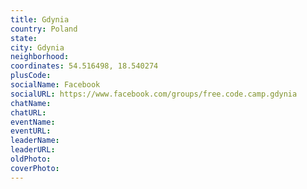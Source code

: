 ```yaml
---
title: Gdynia
country: Poland
state: 
city: Gdynia
neighborhood: 
coordinates: 54.516498, 18.540274
plusCode:
socialName: Facebook
socialURL: https://www.facebook.com/groups/free.code.camp.gdynia
chatName:
chatURL:
eventName:
eventURL:
leaderName:
leaderURL:
oldPhoto: 
coverPhoto:
---
```

